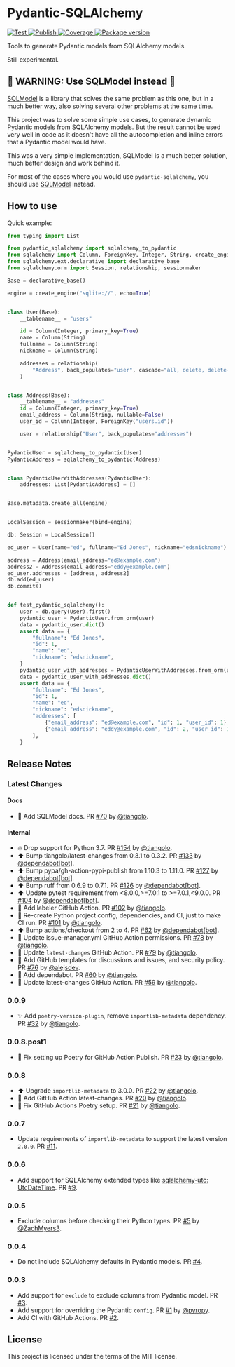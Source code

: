 # Pydantic-SQLAlchemy

<a href="https://github.com/tiangolo/pydantic-sqlalchemy/actions?query=workflow%3ATest" target="_blank">
    <img src="https://github.com/tiangolo/pydantic-sqlalchemy/workflows/Test/badge.svg" alt="Test">
</a>
<a href="https://github.com/tiangolo/pydantic-sqlalchemy/actions?query=workflow%3APublish" target="_blank">
    <img src="https://github.com/tiangolo/pydantic-sqlalchemy/workflows/Publish/badge.svg" alt="Publish">
</a>
<a href="https://codecov.io/gh/tiangolo/pydantic-sqlalchemy" target="_blank">
    <img src="https://img.shields.io/codecov/c/github/tiangolo/pydantic-sqlalchemy?color=%2334D058" alt="Coverage">
</a>
<a href="https://pypi.org/project/pydantic-sqlalchemy" target="_blank">
    <img src="https://img.shields.io/pypi/v/pydantic-sqlalchemy?color=%2334D058&label=pypi%20package" alt="Package version">
</a>

Tools to generate Pydantic models from SQLAlchemy models.

Still experimental.

## 🚨 WARNING: Use SQLModel instead 🚨

[SQLModel](https://sqlmodel.tiangolo.com/) is a library that solves the same problem as this one, but in a much better way, also solving several other problems at the same time.

This project was to solve some simple use cases, to generate dynamic Pydantic models from SQLAlchemy models. But the result cannot be used very well in code as it doesn't have all the autocompletion and inline errors that a Pydantic model would have.

This was a very simple implementation, SQLModel is a much better solution, much better design and work behind it.

For most of the cases where you would use `pydantic-sqlalchemy`, you should use [SQLModel](https://sqlmodel.tiangolo.com/) instead.

## How to use

Quick example:

```Python
from typing import List

from pydantic_sqlalchemy import sqlalchemy_to_pydantic
from sqlalchemy import Column, ForeignKey, Integer, String, create_engine
from sqlalchemy.ext.declarative import declarative_base
from sqlalchemy.orm import Session, relationship, sessionmaker

Base = declarative_base()

engine = create_engine("sqlite://", echo=True)


class User(Base):
    __tablename__ = "users"

    id = Column(Integer, primary_key=True)
    name = Column(String)
    fullname = Column(String)
    nickname = Column(String)

    addresses = relationship(
        "Address", back_populates="user", cascade="all, delete, delete-orphan"
    )


class Address(Base):
    __tablename__ = "addresses"
    id = Column(Integer, primary_key=True)
    email_address = Column(String, nullable=False)
    user_id = Column(Integer, ForeignKey("users.id"))

    user = relationship("User", back_populates="addresses")


PydanticUser = sqlalchemy_to_pydantic(User)
PydanticAddress = sqlalchemy_to_pydantic(Address)


class PydanticUserWithAddresses(PydanticUser):
    addresses: List[PydanticAddress] = []


Base.metadata.create_all(engine)


LocalSession = sessionmaker(bind=engine)

db: Session = LocalSession()

ed_user = User(name="ed", fullname="Ed Jones", nickname="edsnickname")

address = Address(email_address="ed@example.com")
address2 = Address(email_address="eddy@example.com")
ed_user.addresses = [address, address2]
db.add(ed_user)
db.commit()


def test_pydantic_sqlalchemy():
    user = db.query(User).first()
    pydantic_user = PydanticUser.from_orm(user)
    data = pydantic_user.dict()
    assert data == {
        "fullname": "Ed Jones",
        "id": 1,
        "name": "ed",
        "nickname": "edsnickname",
    }
    pydantic_user_with_addresses = PydanticUserWithAddresses.from_orm(user)
    data = pydantic_user_with_addresses.dict()
    assert data == {
        "fullname": "Ed Jones",
        "id": 1,
        "name": "ed",
        "nickname": "edsnickname",
        "addresses": [
            {"email_address": "ed@example.com", "id": 1, "user_id": 1},
            {"email_address": "eddy@example.com", "id": 2, "user_id": 1},
        ],
    }
```

## Release Notes

### Latest Changes

#### Docs

* 📝 Add SQLModel docs. PR [#70](https://github.com/tiangolo/pydantic-sqlalchemy/pull/70) by [@tiangolo](https://github.com/tiangolo).

#### Internal

* 🔥 Drop support for Python 3.7. PR [#154](https://github.com/tiangolo/pydantic-sqlalchemy/pull/154) by [@tiangolo](https://github.com/tiangolo).
* ⬆ Bump tiangolo/latest-changes from 0.3.1 to 0.3.2. PR [#133](https://github.com/tiangolo/pydantic-sqlalchemy/pull/133) by [@dependabot[bot]](https://github.com/apps/dependabot).
* ⬆ Bump pypa/gh-action-pypi-publish from 1.10.3 to 1.11.0. PR [#127](https://github.com/tiangolo/pydantic-sqlalchemy/pull/127) by [@dependabot[bot]](https://github.com/apps/dependabot).
* ⬆ Bump ruff from 0.6.9 to 0.7.1. PR [#126](https://github.com/tiangolo/pydantic-sqlalchemy/pull/126) by [@dependabot[bot]](https://github.com/apps/dependabot).
* ⬆ Update pytest requirement from <8.0.0,>=7.0.1 to >=7.0.1,<9.0.0. PR [#104](https://github.com/tiangolo/pydantic-sqlalchemy/pull/104) by [@dependabot[bot]](https://github.com/apps/dependabot).
* 👷 Add labeler GitHub Action. PR [#102](https://github.com/tiangolo/pydantic-sqlalchemy/pull/102) by [@tiangolo](https://github.com/tiangolo).
* 🔧 Re-create Python project config, dependencies, and CI, just to make CI run. PR [#101](https://github.com/tiangolo/pydantic-sqlalchemy/pull/101) by [@tiangolo](https://github.com/tiangolo).
* ⬆ Bump actions/checkout from 2 to 4. PR [#62](https://github.com/tiangolo/pydantic-sqlalchemy/pull/62) by [@dependabot[bot]](https://github.com/apps/dependabot).
* 👷 Update issue-manager.yml GitHub Action permissions. PR [#78](https://github.com/tiangolo/pydantic-sqlalchemy/pull/78) by [@tiangolo](https://github.com/tiangolo).
* 👷 Update `latest-changes` GitHub Action. PR [#79](https://github.com/tiangolo/pydantic-sqlalchemy/pull/79) by [@tiangolo](https://github.com/tiangolo).
* 🔧 Add GitHub templates for discussions and issues, and security policy. PR [#76](https://github.com/tiangolo/pydantic-sqlalchemy/pull/76) by [@alejsdev](https://github.com/alejsdev).
* 👷 Add dependabot. PR [#60](https://github.com/tiangolo/pydantic-sqlalchemy/pull/60) by [@tiangolo](https://github.com/tiangolo).
* 👷 Update latest-changes GitHub Action. PR [#59](https://github.com/tiangolo/pydantic-sqlalchemy/pull/59) by [@tiangolo](https://github.com/tiangolo).

### 0.0.9

* ✨ Add `poetry-version-plugin`, remove `importlib-metadata` dependency. PR [#32](https://github.com/tiangolo/pydantic-sqlalchemy/pull/32) by [@tiangolo](https://github.com/tiangolo).

### 0.0.8.post1

* 💚 Fix setting up Poetry for GitHub Action Publish. PR [#23](https://github.com/tiangolo/pydantic-sqlalchemy/pull/23) by [@tiangolo](https://github.com/tiangolo).

### 0.0.8

* ⬆️ Upgrade `importlib-metadata` to 3.0.0. PR [#22](https://github.com/tiangolo/pydantic-sqlalchemy/pull/22) by [@tiangolo](https://github.com/tiangolo).
* 👷 Add GitHub Action latest-changes. PR [#20](https://github.com/tiangolo/pydantic-sqlalchemy/pull/20) by [@tiangolo](https://github.com/tiangolo).
* 💚 Fix GitHub Actions Poetry setup. PR [#21](https://github.com/tiangolo/pydantic-sqlalchemy/pull/21) by [@tiangolo](https://github.com/tiangolo).

### 0.0.7

* Update requirements of `importlib-metadata` to support the latest version `2.0.0`. PR [#11](https://github.com/tiangolo/pydantic-sqlalchemy/pull/11).

### 0.0.6

* Add support for SQLAlchemy extended types like [sqlalchemy-utc: UtcDateTime](https://github.com/spoqa/sqlalchemy-utc). PR [#9](https://github.com/tiangolo/pydantic-sqlalchemy/pull/9).

### 0.0.5

* Exclude columns before checking their Python types. PR [#5](https://github.com/tiangolo/pydantic-sqlalchemy/pull/5) by [@ZachMyers3](https://github.com/ZachMyers3).

### 0.0.4

* Do not include SQLAlchemy defaults in Pydantic models. PR [#4](https://github.com/tiangolo/pydantic-sqlalchemy/pull/4).

### 0.0.3

* Add support for `exclude` to exclude columns from Pydantic model. PR [#3](https://github.com/tiangolo/pydantic-sqlalchemy/pull/3).
* Add support for overriding the Pydantic `config`. PR [#1](https://github.com/tiangolo/pydantic-sqlalchemy/pull/1) by [@pyropy](https://github.com/pyropy).
* Add CI with GitHub Actions. PR [#2](https://github.com/tiangolo/pydantic-sqlalchemy/pull/2).

## License

This project is licensed under the terms of the MIT license.
